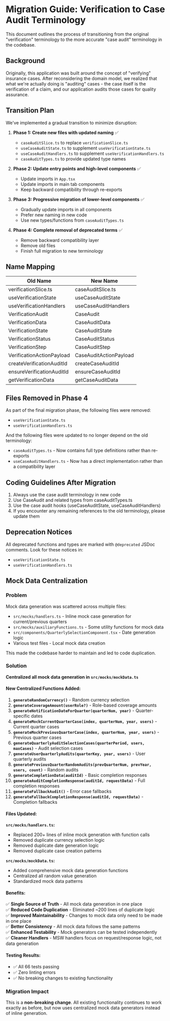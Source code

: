# Migration Guide: Verification to Case Audit Terminology

This document outlines the process of transitioning from the original "verification" terminology to the more accurate "case audit" terminology in the codebase.

## Background

Originally, this application was built around the concept of "verifying" insurance cases. After reconsidering the domain model, we realized that what we're actually doing is "auditing" cases - the case itself is the verification of a claim, and our application audits those cases for quality assurance.

## Transition Plan

We've implemented a gradual transition to minimize disruption:

1. **Phase 1: Create new files with updated naming** ✅
   - `caseAuditSlice.ts` to replace `verificationSlice.ts`
   - `useCaseAuditState.ts` to supplement `useVerificationState.ts`
   - `useCaseAuditHandlers.ts` to supplement `useVerificationHandlers.ts`
   - `caseAuditTypes.ts` to provide updated type names

2. **Phase 2: Update entry points and high-level components** ✅
   - Update imports in `App.tsx`
   - Update imports in main tab components
   - Keep backward compatibility through re-exports

3. **Phase 3: Progressive migration of lower-level components** ✅
   - Gradually update imports in all components
   - Prefer new naming in new code
   - Use new types/functions from `caseAuditTypes.ts`

4. **Phase 4: Complete removal of deprecated terms** ✅
   - Remove backward compatibility layer
   - Remove old files
   - Finish full migration to new terminology

## Name Mapping

| Old Name | New Name |
|----------|----------|
| verificationSlice.ts | caseAuditSlice.ts |
| useVerificationState | useCaseAuditState |
| useVerificationHandlers | useCaseAuditHandlers |
| VerificationAudit | CaseAudit |
| VerificationData | CaseAuditData |
| VerificationState | CaseAuditState |
| VerificationStatus | CaseAuditStatus |
| VerificationStep | CaseAuditStep |
| VerificationActionPayload | CaseAuditActionPayload |
| createVerificationAuditId | createCaseAuditId |
| ensureVerificationAuditId | ensureCaseAuditId |
| getVerificationData | getCaseAuditData |

## Files Removed in Phase 4

As part of the final migration phase, the following files were removed:

- `useVerificationState.ts`
- `useVerificationHandlers.ts`

And the following files were updated to no longer depend on the old terminology:

- `caseAuditTypes.ts` - Now contains full type definitions rather than re-exports
- `useCaseAuditHandlers.ts` - Now has a direct implementation rather than a compatibility layer

## Coding Guidelines After Migration

1. Always use the case audit terminology in new code
2. Use CaseAudit and related types from caseAuditTypes.ts
3. Use the case audit hooks (useCaseAuditState, useCaseAuditHandlers)
4. If you encounter any remaining references to the old terminology, please update them

## Deprecation Notices

All deprecated functions and types are marked with `@deprecated` JSDoc comments. Look for these notices in:

- `useVerificationState.ts`
- `useVerificationHandlers.ts`

## Mock Data Centralization

### Problem
Mock data generation was scattered across multiple files:
- `src/mocks/handlers.ts` - Inline mock case generation for current/previous quarters
- `src/mocks/auxiliaryFunctions.ts` - Some utility functions for mock data
- `src/components/QuarterlySelectionComponent.tsx` - Date generation logic
- Various test files - Local mock data creation

This made the codebase harder to maintain and led to code duplication.

### Solution
**Centralized all mock data generation in `src/mocks/mockData.ts`**

#### New Centralized Functions Added:

1. **`generateRandomCurrency()`** - Random currency selection
2. **`generateCoverageAmount(userRole?)`** - Role-based coverage amounts
3. **`generateNotificationDateForQuarter(quarterNum, year)`** - Quarter-specific dates
4. **`generateMockCurrentQuarterCase(index, quarterNum, year, users)`** - Current quarter cases
5. **`generateMockPreviousQuarterCase(index, quarterNum, year, users)`** - Previous quarter cases
6. **`generateQuarterlyAuditSelectionCases(quarterPeriod, users, maxCases)`** - Audit selection cases
7. **`generateUserQuarterlyAudits(quarterKey, year, users)`** - User quarterly audits
8. **`generatePreviousQuarterRandomAudits(prevQuarterNum, prevYear, users, count)`** - Random audits
9. **`generateCompletionData(auditId)`** - Basic completion responses
10. **`generateAuditCompletionResponse(auditId, requestData)`** - Full completion responses
11. **`generateFallbackAudit()`** - Error case fallbacks
12. **`generateFallbackCompletionResponse(auditId, requestData)`** - Completion fallbacks

#### Files Updated:

**`src/mocks/handlers.ts`:**
- Replaced 200+ lines of inline mock generation with function calls
- Removed duplicate currency selection logic
- Removed duplicate date generation logic
- Removed duplicate case creation patterns

**`src/mocks/mockData.ts`:**
- Added comprehensive mock data generation functions
- Centralized all random value generation
- Standardized mock data patterns

#### Benefits:

✅ **Single Source of Truth** - All mock data generation in one place  
✅ **Reduced Code Duplication** - Eliminated ~200 lines of duplicate logic  
✅ **Improved Maintainability** - Changes to mock data only need to be made in one place  
✅ **Better Consistency** - All mock data follows the same patterns  
✅ **Enhanced Testability** - Mock generators can be tested independently  
✅ **Cleaner Handlers** - MSW handlers focus on request/response logic, not data generation  

#### Testing Results:
- ✅ All 66 tests passing
- ✅ Zero linting errors
- ✅ No breaking changes to existing functionality

### Migration Impact
This is a **non-breaking change**. All existing functionality continues to work exactly as before, but now uses centralized mock data generators instead of inline generation. 